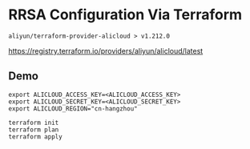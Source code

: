 # RRSA Configuration Via Terraform


```
aliyun/terraform-provider-alicloud > v1.212.0
```

https://registry.terraform.io/providers/aliyun/alicloud/latest



## Demo

```
export ALICLOUD_ACCESS_KEY=<ALICLOUD_ACCESS_KEY>
export ALICLOUD_SECRET_KEY=<ALICLOUD_SECRET_KEY>
export ALICLOUD_REGION="cn-hangzhou"

terraform init
terraform plan
terraform apply
```
